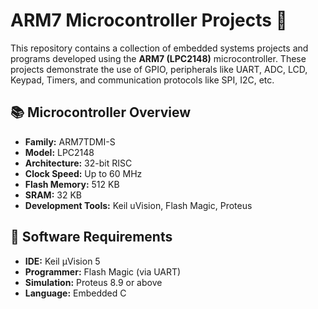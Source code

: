 # ARM7 Microcontroller Projects 🚀

This repository contains a collection of embedded systems projects and programs developed using the **ARM7 (LPC2148)** microcontroller. These projects demonstrate the use of GPIO, peripherals like UART, ADC, LCD, Keypad, Timers, and communication protocols like SPI, I2C, etc.

## 📚 Microcontroller Overview

- **Family:** ARM7TDMI-S
- **Model:** LPC2148
- **Architecture:** 32-bit RISC
- **Clock Speed:** Up to 60 MHz
- **Flash Memory:** 512 KB
- **SRAM:** 32 KB
- **Development Tools:** Keil uVision, Flash Magic, Proteus

## 🔧 Software Requirements

- **IDE:** Keil µVision 5
- **Programmer:** Flash Magic (via UART)
- **Simulation:** Proteus 8.9 or above
- **Language:** Embedded C
